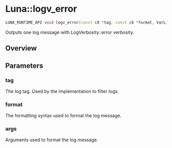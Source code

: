 # Luna::logv_error

```c++
LUNA_RUNTIME_API void logv_error(const c8 *tag, const c8 *format, VarList args)
```

Outputs one log message with LogVerbosity::error verbosity. 

## Overview


## Parameters
### tag
The log tag. Used by the implementation to filter logs. 

### format
The formatting syntax used to format the log message. 

### args
Arguments used to format the log message. 

